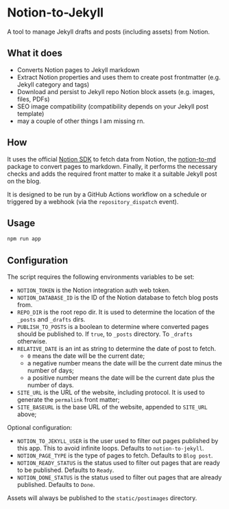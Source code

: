 # Notion-to-Jekyll

A tool to manage Jekyll drafts and posts (including assets) from Notion.

## What it does

- Converts Notion pages to Jekyll markdown
- Extract Notion properties and uses them to create post frontmatter (e.g. Jekyll category and tags)
- Download and persist to Jekyll repo Notion block assets (e.g. images, files, PDFs)
- SEO image compatibility (compatibility depends on your Jekyll post template)
- may a couple of other things I am missing rn.

## How

It uses the official [Notion SDK](https://www.npmjs.com/package/@notionhq/client) to fetch data from Notion, the [notion-to-md](https://github.com/souvikinator/notion-to-md) package to convert pages to markdown. Finally, it performs the necessary checks and adds the required front matter to make it a suitable Jekyll post on the blog.

It is designed to be run by a GitHub Actions workflow on a schedule or triggered by a webhook (via the `repository_dispatch` event).

## Usage

```sh
npm run app
```

## Configuration

The script requires the following environments variables to be set:

- `NOTION_TOKEN` is the Notion integration auth web token.
- `NOTION_DATABASE_ID` is the ID of the Notion database to fetch blog posts from.
- `REPO_DIR` is the root repo dir. It is used to determine the location of the `_posts` and `_drafts` dirs.
- `PUBLISH_TO_POSTS` is a boolean to determine where converted pages should be published to. If `true`, to `_posts` directory. To `_drafts` otherwise.
- `RELATIVE_DATE` is an int as string to determine the date of post to fetch.
  - `0` means the date will be the current date;
  - a negative number means the date will be the current date minus the number of days;
  - a positive number means the date will be the current date plus the number of days.
- `SITE_URL` is the URL of the website, including protocol. It is used to generate the `permalink` front matter;
- `SITE_BASEURL` is the base URL of the website, appended to `SITE_URL` above;

Optional configuration:

- `NOTION_TO_JEKYLL_USER` is the user used to filter out pages published by this app. This to avoid infinite loops. Defaults to `notion-to-jekyll`.
- `NOTION_PAGE_TYPE` is the type of pages to fetch. Defaults to `Blog post`.
- `NOTION_READY_STATUS` is the status used to filter out pages that are ready to be published. Defaults to `Ready`.
- `NOTION_DONE_STATUS` is the status used to filter out pages that are already published. Defaults to `Done`.

Assets will always be published to the `static/postimages` directory.
